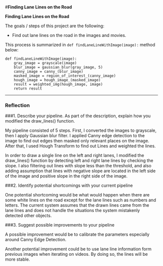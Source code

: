 #**Finding Lane Lines on the Road**

**Finding Lane Lines on the Road**

The goals / steps of this project are the following:
* Find out lane lines on the road in the images and movies.

This process is summarized in `def findLaneLineWithImage(image):` method below:

```
def findLaneLineWithImage(image):
    gray_image = grayscale(image)
    blur_image = gaussian_blur(gray_image, 5)
    canny_image = canny_(blur_image)
    masked_image = region_of_interest_(canny_image)
    hough_image = hough_image_(masked_image)
    result = weighted_img(hough_image, image)
    return result
```

---

### Reflection

###1. Describe your pipeline. As part of the description, explain how you modified the draw_lines() function.

My pipeline consisted of 5 steps. First, I converted the images to grayscale, then I apply Gaussian blur filter. I applied Canny edge detection to the image to find out edges then masked only relevant places on the image. After that, I used Hough Transform to find out Lines and weighted the lines.

In order to draw a single line on the left and right lanes, I modified the draw_lines() function by detecting left and right lane lines by checking the slope. I also filtering out lines with slope less than the threshold, and also adding assumption that lines with negative slope are located in the left side of the image and positive slope in the right side of the image.


###2. Identify potential shortcomings with your current pipeline


One potential shortcoming would be what would happen when there are some white lines on the road except for the lane lines such as numbers and letters. The current system assumes that the drawn lines came from the lane lines and does not handle the situations the system mistakenly detected other objects.

###3. Suggest possible improvements to your pipeline

A possible improvement would be to calibrate the parameters especially around Canny Edge Detection.

Another potential improvement could be to use lane line information form previous images when iterating on videos. By doing so, the lines will be more stable.
